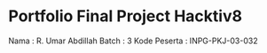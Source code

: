 # Portfolio Final Project Hacktiv8
Nama : R. Umar Abdillah
Batch : 3
Kode Peserta : INPG-PKJ-03-032
